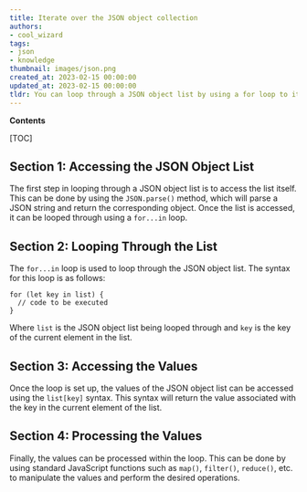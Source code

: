 ```yaml
---
title: Iterate over the JSON object collection
authors:
- cool_wizard
tags:
- json
- knowledge
thumbnail: images/json.png
created_at: 2023-02-15 00:00:00
updated_at: 2023-02-15 00:00:00
tldr: You can loop through a JSON object list by using a for loop to iterate over the list elements.
---
```


**Contents**

[TOC]

## Section 1: Accessing the JSON Object List

The first step in looping through a JSON object list is to access the list itself. This can be done by using the `JSON.parse()` method, which will parse a JSON string and return the corresponding object. Once the list is accessed, it can be looped through using a `for...in` loop.

## Section 2: Looping Through the List

The `for...in` loop is used to loop through the JSON object list. The syntax for this loop is as follows:

```
for (let key in list) {
  // code to be executed
}
```

Where `list` is the JSON object list being looped through and `key` is the key of the current element in the list.

## Section 3: Accessing the Values

Once the loop is set up, the values of the JSON object list can be accessed using the `list[key]` syntax. This syntax will return the value associated with the key in the current element of the list.

## Section 4: Processing the Values

Finally, the values can be processed within the loop. This can be done by using standard JavaScript functions such as `map()`, `filter()`, `reduce()`, etc. to manipulate the values and perform the desired operations.

